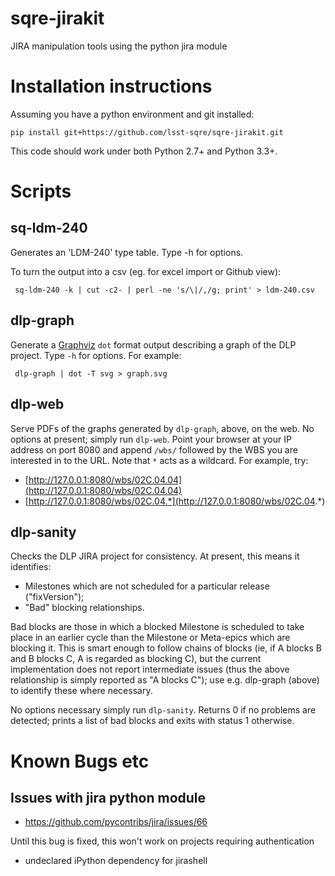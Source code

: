 # sqre-jirakit
JIRA manipulation tools using the python jira module

Installation instructions
=========================

Assuming you have a python environment and git installed:

    pip install git+https://github.com/lsst-sqre/sqre-jirakit.git

This code should work under both Python 2.7+ and Python 3.3+.

Scripts
=======

sq-ldm-240
----------

Generates an 'LDM-240' type table. Type -h for options.

To turn the output into a csv (eg. for excel import or Github view):

     sq-ldm-240 -k | cut -c2- | perl -ne 's/\|/,/g; print' > ldm-240.csv

dlp-graph
---------

Generate a [Graphviz](http://www.graphviz.org) `dot` format output describing
a graph of the DLP project. Type `-h` for options. For example:

     dlp-graph | dot -T svg > graph.svg

dlp-web
-------

Serve PDFs of the graphs generated by `dlp-graph`, above, on the web. No
options at present; simply run `dlp-web`. Point your browser at your IP
address on port 8080 and append `/wbs/` followed by the WBS you are interested
in to the URL. Note that `*` acts as a wildcard. For example, try:

- [http://127.0.0.1:8080/wbs/02C.04.04](http://127.0.0.1:8080/wbs/02C.04.04)
- [http://127.0.0.1:8080/wbs/02C.04.*](http://127.0.0.1:8080/wbs/02C.04.*)

dlp-sanity
----------

Checks the DLP JIRA project for consistency. At present, this means it
identifies:

* Milestones which are not scheduled for a particular release ("fixVersion");
* "Bad" blocking relationships.

Bad blocks are those in which a blocked Milestone is scheduled to take place
in an earlier cycle than the Milestone or Meta-epics which are blocking it.
This is smart enough to follow chains of blocks (ie, if A blocks B and B
blocks C, A is regarded as blocking C), but the current implementation does
not report intermediate issues (thus the above relationship is simply reported
as "A blocks C"); use e.g. dlp-graph (above) to identify these where
necessary.

No options necessary simply run `dlp-sanity`. Returns 0 if no problems are
detected; prints a list of bad blocks and exits with status 1 otherwise.

Known Bugs etc
==============

Issues with jira python module
------------------------------

- https://github.com/pycontribs/jira/issues/66

Until this bug is fixed, this won't work on projects requiring authentication

- undeclared iPython dependency for jirashell
